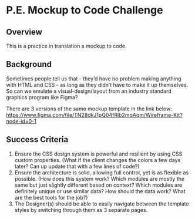 # P.E. Mockup to Code Challenge

## Overview
This is a practice in translation a mockup to code.

## Background
Sometimes people tell us that - they’d have no problem making anything with HTML and CSS - as long as they didn’t have to make it up themselves. So can we emulate a visual-design/layout from an industry standard graphics program like Figma?

There are 3 versions of the same mockup template in the link below:
https://www.figma.com/file/TN28dkJ1pQ04fRlb2mqAqm/Wireframe-Kit?node-id=0-1

## Success Criteria
1. Ensure the CSS design system is powerful and resilient by using CSS custom properties. (What if the client changes the colors a few days later? Can up update that with a few lines of code?)
2. Ensure the architecture is solid, allowing full control, yet is as flexible as possible. (How does this system work? Which modules are mostly the same but just slightly different based on context? Which modules are definitely unique or use similar data? How should the data work? What are the best tools for the job?)
3. The Designer(s) should be able to easily navigate between the template styles by switching through them as 3 separate pages.